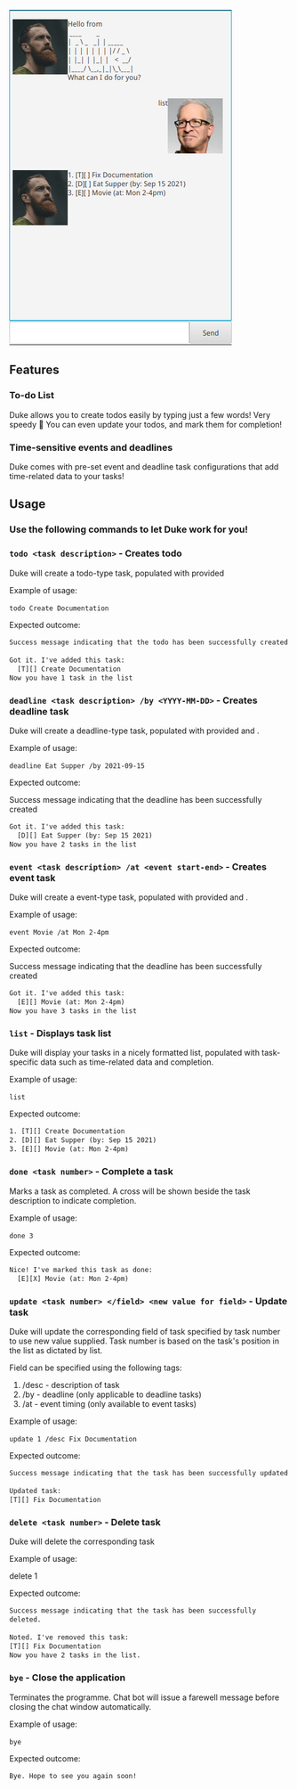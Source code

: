 ![Image of UI](Ui.png)

## Features

### To-do List

Duke allows you to create todos easily by typing just a few words! Very speedy 🏁
You can even update your todos, and mark them for completion!

### Time-sensitive events and deadlines

Duke comes with pre-set event and deadline task configurations that add time-related data to your tasks!

## Usage

### Use the following commands to let Duke work for you!

### `todo <task description>` - Creates todo

Duke will create a todo-type task, populated with provided <task description>

Example of usage:

`todo Create Documentation`

Expected outcome:

```
Success message indicating that the todo has been successfully created

Got it. I've added this task:
  [T][] Create Documentation
Now you have 1 task in the list
```

### `deadline <task description> /by <YYYY-MM-DD>` - Creates deadline task

Duke will create a deadline-type task, populated with provided <task description> and <date of deadline>.

Example of usage:

`deadline Eat Supper /by 2021-09-15`

Expected outcome:

Success message indicating that the deadline has been successfully created

```
Got it. I've added this task:
  [D][] Eat Supper (by: Sep 15 2021)
Now you have 2 tasks in the list
```
### `event <task description> /at <event start-end>` - Creates event task

Duke will create a event-type task, populated with provided <task description> and <event start-end>.

Example of usage:

`event Movie /at Mon 2-4pm`

Expected outcome:

Success message indicating that the deadline has been successfully created
```
Got it. I've added this task:
  [E][] Movie (at: Mon 2-4pm)
Now you have 3 tasks in the list
```

### `list` - Displays task list

Duke will display your tasks in a nicely formatted list, populated with task-specific data such as time-related data
and completion.

Example of usage:

`list`

Expected outcome:
```
1. [T][] Create Documentation
2. [D][] Eat Supper (by: Sep 15 2021)
3. [E][] Movie (at: Mon 2-4pm)
```

### `done <task number>` - Complete a task

Marks a task as completed. A cross will be shown beside the task description to indicate completion.

Example of usage:

`done 3`

Expected outcome:

```
Nice! I've marked this task as done:
  [E][X] Movie (at: Mon 2-4pm)
```

### `update <task number> </field> <new value for field>` - Update task

Duke will update the corresponding field of task specified by task number to use new value supplied.
Task number is based on the task's position in the list as dictated by list.

Field can be specified using the following tags:
1. /desc - description of task
2. /by - deadline (only applicable to deadline tasks)
3. /at - event timing (only available to event tasks)

Example of usage:

`update 1 /desc Fix Documentation`

Expected outcome:
```
Success message indicating that the task has been successfully updated

Updated task:
[T][] Fix Documentation
```

### `delete <task number>` - Delete task

Duke will delete the corresponding task

Example of usage:

delete 1

Expected outcome:

```
Success message indicating that the task has been successfully deleted.

Noted. I've removed this task:
[T][] Fix Documentation
Now you have 2 tasks in the list.
```

### `bye` - Close the application

Terminates the programme. Chat bot will issue a farewell message before closing the chat window automatically.

Example of usage:

`bye`

Expected outcome:

```
Bye. Hope to see you again soon!
```